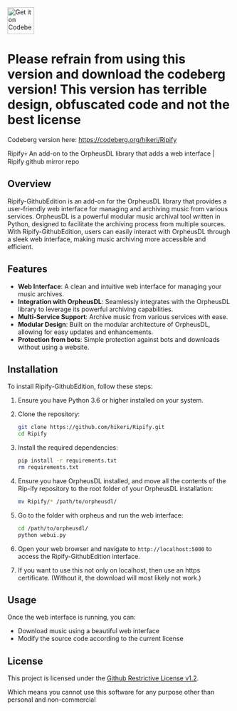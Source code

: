 <img alt="Get it on Codeberg" src="https://get-it-on.codeberg.org/get-it-on-blue-on-white.png" height="60">


# Please refrain from using this version and download the codeberg version! This version has terrible design, obfuscated code and not the best license
Codeberg version here: https://codeberg.org/hikeri/Ripify

Ripify💀 An add-on to the OrpheusDL library that adds a web interface | Ripify github mirror repo

## Overview

Ripify-GithubEdition is an add-on for the OrpheusDL library that provides a user-friendly web interface for managing and archiving music from various services. OrpheusDL is a powerful modular music archival tool written in Python, designed to facilitate the archiving process from multiple sources. With Ripify-GithubEdition, users can easily interact with OrpheusDL through a sleek web interface, making music archiving more accessible and efficient.

## Features

- **Web Interface**: A clean and intuitive web interface for managing your music archives.
- **Integration with OrpheusDL**: Seamlessly integrates with the OrpheusDL library to leverage its powerful archiving capabilities.
- **Multi-Service Support**: Archive music from various services with ease.
- **Modular Design**: Built on the modular architecture of OrpheusDL, allowing for easy updates and enhancements.
- **Protection from bots**: Simple protection against bots and downloads without using a website.

## Installation

To install Ripify-GithubEdition, follow these steps:

1. Ensure you have Python 3.6 or higher installed on your system.
2. Clone the repository:

   ```bash
   git clone https://github.com/hikeri/Ripify.git
   cd Ripify
   ```

3. Install the required dependencies:

   ```bash
   pip install -r requirements.txt
   rm requirements.txt
   ```

4. Ensure you have OrpheusDL installed, and move all the contents of the Rip-ify repository to the root folder of your OrpheusDL installation:

   ```bash
   mv Ripify/* /path/to/orpheusdl/
   ```

5. Go to the folder with orpheus and run the web interface:

   ```bash
   cd /path/to/orpheusdl/
   python webui.py
   ```

6. Open your web browser and navigate to `http://localhost:5000` to access the Ripify-GithubEdition interface.

7. If you want to use this not only on localhost, then use an https certificate. (Without it, the download will most likely not work.)

## Usage

Once the web interface is running, you can:

- Download music using a beautiful web interface
- Modify the source code according to the current license

## License

This project is licensed under the [Github Restrictive License v1.2](https://github.com/hikeri/Ripify/blob/main/LICENSE.md). 

Which means you cannot use this software for any purpose other than personal and non-commercial
